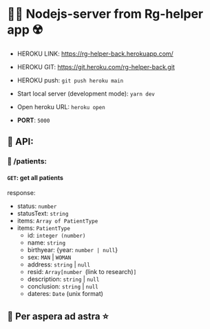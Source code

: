 # 👨‍⚕️ Nodejs-server from Rg-helper app ☢️

* HEROKU LINK: https://rg-helper-back.herokuapp.com/
* HEROKU GIT: https://git.heroku.com/rg-helper-back.git
* HEROKU push: `git push heroku main`


* Start local server (development mode): `yarn dev`
* Open heroku URL: `heroku open`
* **PORT**: `5000`

## 🔗 API:

### 👥 /patients:

#### `GET`: get all patients  
response:
* status: `number`
* statusText: `string`
* items: `Array of PatientType`
* items: `PatientType`
    * id: `integer (number)`
    * name: `string`
    * birthyear: {year: `number | null`}
    * sex: `MAN` | `WOMAN`
    * address: `string` | `null`
    * resid: `Array[number `(link to research)`]`
    * description: `string` | `null`
    * conclusion: `string` | `null`
    * dateres: `Date` (unix format)
## 🌠 Per aspera ad astra ⭐ 



